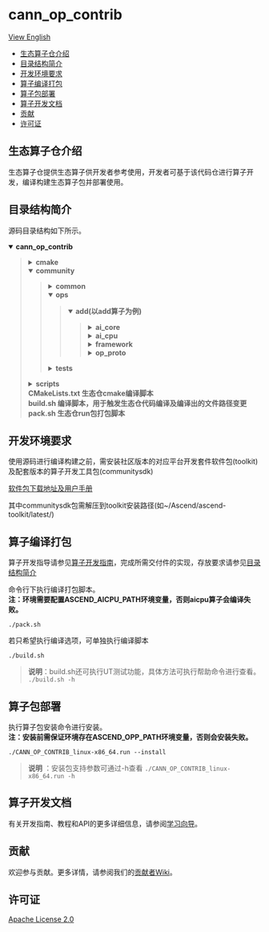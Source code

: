 # cann_op_contrib

[View English](./README.md)

<!-- TOC -->

- [生态算子仓介绍](#生态算子仓介绍)
- [目录结构简介](#目录结构简介)
- [开发环境要求](#开发环境要求)
- [算子编译打包](#算子编译打包)
- [算子包部署](#算子包部署)
- [算子开发文档](#算子开发文档)
- [贡献](#贡献)
- [许可证](#许可证)


<!-- /TOC -->
## 生态算子仓介绍
生态算子仓提供生态算子供开发者参考使用，开发者可基于该代码仓进行算子开发，编译构建生态算子包并部署使用。

## 目录结构简介
源码目录结构如下所示。
<details open><summary><b> cann_op_contrib</b></summary><blockquote>
<details><summary><b> cmake</b></summary><blockquote>
<details><summary><b> external</b></summary><blockquote>
<b>存放依赖的第三方库编译文件</b><br>
</blockquote></details>
<details><summary><b> util</b></summary><blockquote>
<b>存放工具类编译文件</b><br>
</blockquote></details>
<b>dependencies.cmake</b><br>
</blockquote></details>
<details open><summary><b> community</b></summary><blockquote>
<details><summary><b> common</b></summary><blockquote>
<details><summary><b> inc</b></summary><blockquote>
<b>主要存放算子原型工具类头文件</b><br>
</blockquote></details>
<details><summary><b> src</b></summary><blockquote>
<b>主要存放算子原型工具类实现</b><br>
</blockquote></details>
<details><summary><b> utils</b></summary><blockquote>
<b>主要存放算子实现工具类</b><br>
</blockquote></details>
</blockquote></details>

<details open><summary><b> ops</b></summary><blockquote>
<details open><summary><b> add(以add算子为例)</b></summary><blockquote>
<details><summary><b> ai_core</b></summary><blockquote>
<details><summary><b> impl</b></summary><blockquote>
<b>add.py 算子实现代码</b><br>
</blockquote></details>
<details><summary><b> op_info_cfg</b></summary><blockquote>
<details><summary><b> ascend310</b></summary><blockquote>
<b>add.ini 算子信息配置文件</b><br>
</blockquote></details>
<details><summary><b> ascend310p</b></summary><blockquote>
<b>add.ini 算子信息配置文件</b><br>
</blockquote></details>
<details><summary><b> ascend910</b></summary><blockquote>
<b>add.ini 算子信息配置文件</b><br>
</blockquote></details>
<details><summary><b> ascend910b</b></summary><blockquote>
<b>add.ini 算子信息配置文件</b><br>
</blockquote></details>
</blockquote></details>

<details><summary><b> op_tiling</b></summary><blockquote>
<b>add_tiling.cc 算子tiling文件</b><br>
</blockquote></details>
</blockquote></details>
<details><summary><b> ai_cpu</b></summary><blockquote>
<details><summary><b> impl</b></summary><blockquote>
<b>add.cc  算子实现代码</b><br>
<b>add.h  算子实现头文件</b><br>
</blockquote></details>
<details><summary><b> op_info_cfg</b></summary><blockquote>
<b>add.ini 算子信息配置文件</b><br>
</blockquote></details>
</blockquote></details>
<details><summary><b> framework</b></summary><blockquote>
<details><summary><b> onnx</b></summary><blockquote>
<b>add_plugin.cc  算子适配onnx框架插件代码</b><br>
</blockquote></details>
<details><summary><b> tf</b></summary><blockquote>
<b>add_plugin.cc  算子适配tf框架插件代码</b><br>
</blockquote></details>
<details><summary><b> caffe</b></summary><blockquote>
<b>add_plugin.cc  算子适配caffe框架插件代码</b><br>
</blockquote></details>
</blockquote></details>
<details><summary><b> op_proto</b></summary><blockquote>

<details><summary><b> inc</b></summary><blockquote>
<b>add_op.h 算子原型IR注册文件</b><br>
</blockquote></details>

<b>add_proto.cc 算子原型实现文件</b><br>
</blockquote></details>
</blockquote></details>
</blockquote></details>
<details><summary><b> tests</b></summary><blockquote>
<details><summary><b> add(以add算子为例)</b></summary><blockquote>
<b> ut</b><br>
</blockquote></details>
</blockquote></details>
</blockquote></details>
<details><summary><b> scripts</b></summary><blockquote>
<b>ai_core_parse_ini.py  tbe算子信息配置解析脚本</b><br>
<b>CANN_OP_CONTRIB_install.sh  生态仓算子部署脚本</b><br>
<b>install_run.sh  生态仓run包安装脚本</b><br>
<b>parse_ini.py  aicpu算子信息配置解析脚本</b><br>

</blockquote></details>
<b>CMakeLists.txt 生态仓cmake编译脚本</b><br>
<b>build.sh 编译脚本，用于触发生态仓代码编译及编译出的文件路径变更</b><br>
<b>pack.sh 生态仓run包打包脚本</b><br>
</blockquote></details>
</blockquote></details>

## 开发环境要求
使用源码进行编译构建之前，需安装社区版本的对应平台开发套件软件包(toolkit)及配套版本的算子开发工具包(communitysdk)

[软件包下载地址及用户手册](#https://www.hiascend.com/software/cann/community)

其中communitysdk包需解压到toolkit安装路径(如~/Ascend/ascend-toolkit/latest/)

## 算子编译打包
算子开发指导请参见[算子开发指南](#https://www.hiascend.com/document/detail/zh/CANNCommunityEdition/63RC1alpha001/operatordevelopment/opdevg/atlasopdev_10_0001.html)，完成所需交付件的实现，存放要求请参见[目录结构简介](#目录结构简介)

命令行下执行编译打包脚本。       
**注：环境需要配置ASCEND_AICPU_PATH环境变量，否则aicpu算子会编译失败。**
```
./pack.sh
```

若只希望执行编译选项，可单独执行编译脚本
```
./build.sh
```
> **说明**：build.sh还可执行UT测试功能，具体方法可执行帮助命令进行查看。
    ```
    ./build.sh -h
    ```

## 算子包部署
执行算子包安装命令进行安装。   
**注：安装前需保证环境存在ASCEND_OPP_PATH环境变量，否则会安装失败。**
```
./CANN_OP_CONTRIB_linux-x86_64.run --install
```
> **说明** ：安装包支持参数可通过-h查看
    ```
    ./CANN_OP_CONTRIB_linux-x86_64.run -h
    ```

## 算子开发文档
有关开发指南、教程和API的更多详细信息，请参阅[学习向导](#https://www.hiascend.com/document/detail/zh/CANNCommunityEdition/63RC1alpha001/operatordevelopment/opdevg/atlasopdev_10_0001.html)。

## 贡献
欢迎参与贡献。更多详情，请参阅我们的[贡献者Wiki](#https://gitee.com/ascend/cann_op_contrib/blob/master/CONTRIBUTING_CN.md)。

## 许可证
[Apache License 2.0](https://gitee.com/ascend/cann_op_contrib/blob/master/LICENSE)
